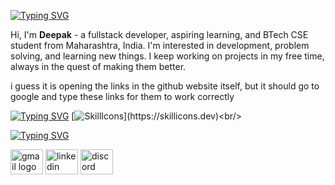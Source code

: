 [![Typing SVG](https://readme-typing-svg.demolab.com?font=Fira+Code&pause=1000&width=435&lines=about+me)](https://git.io/typing-svg)
<p align="left">Hi, I'm <b>Deepak</b> - a fullstack developer, aspiring learning, and BTech CSE student from Maharashtra, India. I'm interested in development, problem solving, and learning new things. I keep working on projects in my free time, always in the quest of making them better.</p>

i guess it is opening the links in the github website itself, but it should go to google and type these links for them to work correctly

[![Typing SVG](https://readme-typing-svg.demolab.com?font=Fira+Code&pause=1000&width=435&lines=skills)](https://git.io/typing-svg)
[![SkillIcons](https://skillicons.dev/icons?i=js,html,css,nodejs,react,py,tailwind,bootstrap,mysql,firebase,figma,java,c++,)](https://skillicons.dev)<br/>

[![Typing SVG](https://readme-typing-svg.demolab.com?font=Fira+Code&pause=1000&width=435&lines=connect+with+me)](https://git.io/typing-svg)
<div align="left">
  <a href="mailto:deepakrjain7@gmail.com?subject=Connect%20with%20Deepak">
  <img src="https://raw.githubusercontent.com/maurodesouza/profile-readme-generator/master/src/assets/icons/social/gmail/default.svg" width="52" height="40" alt="gmail logo"  /></a>
  <a href="https://www.linkedin.com/in/deepakrjain" target="_blank">
  <img src="https://raw.githubusercontent.com/maurodesouza/profile-readme-generator/master/src/assets/icons/social/linkedin/default.svg" width="52" height="40" alt="linkedin logo"  /></a>
  <a href="https://discordapp.com/users/1040961292212650025/" target="_blank">
  <img src="https://raw.githubusercontent.com/maurodesouza/profile-readme-generator/master/src/assets/icons/social/discord/default.svg" width="52" height="40" alt="discord logo"  /></a>
</div>
